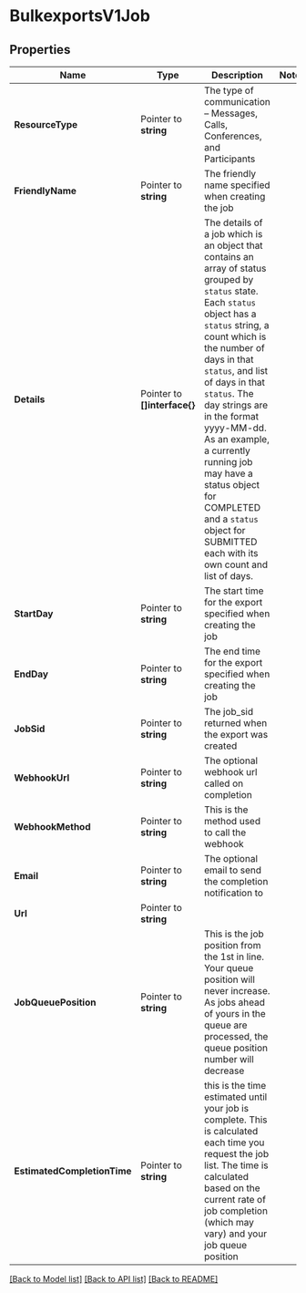 # BulkexportsV1Job

## Properties

Name | Type | Description | Notes
------------ | ------------- | ------------- | -------------
**ResourceType** | Pointer to **string** | The type of communication – Messages, Calls, Conferences, and Participants |
**FriendlyName** | Pointer to **string** | The friendly name specified when creating the job |
**Details** | Pointer to **[]interface{}** | The details of a job which is an object that contains an array of status grouped by `status` state.  Each `status` object has a `status` string, a count which is the number of days in that `status`, and list of days in that `status`. The day strings are in the format yyyy-MM-dd. As an example, a currently running job may have a status object for COMPLETED and a `status` object for SUBMITTED each with its own count and list of days. |
**StartDay** | Pointer to **string** | The start time for the export specified when creating the job |
**EndDay** | Pointer to **string** | The end time for the export specified when creating the job |
**JobSid** | Pointer to **string** | The job_sid returned when the export was created |
**WebhookUrl** | Pointer to **string** | The optional webhook url called on completion |
**WebhookMethod** | Pointer to **string** | This is the method used to call the webhook |
**Email** | Pointer to **string** | The optional email to send the completion notification to |
**Url** | Pointer to **string** |  |
**JobQueuePosition** | Pointer to **string** | This is the job position from the 1st in line. Your queue position will never increase. As jobs ahead of yours in the queue are processed, the queue position number will decrease |
**EstimatedCompletionTime** | Pointer to **string** | this is the time estimated until your job is complete. This is calculated each time you request the job list. The time is calculated based on the current rate of job completion (which may vary) and your job queue position |

[[Back to Model list]](../README.md#documentation-for-models) [[Back to API list]](../README.md#documentation-for-api-endpoints) [[Back to README]](../README.md)


